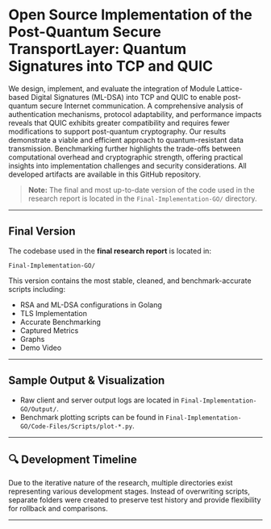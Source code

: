 # Open Source Implementation of the Post-Quantum Secure TransportLayer: Quantum Signatures into TCP and QUIC

We design, implement, and evaluate the integration of Module Lattice-based Digital Signatures (ML-DSA) into TCP and QUIC to enable post-quantum secure Internet communication. A comprehensive analysis of authentication mechanisms, protocol adaptability, and performance impacts reveals that QUIC exhibits greater compatibility and requires fewer modifications to support post-quantum cryptography. Our results demonstrate a viable and efficient approach to quantum-resistant data transmission. Benchmarking further highlights the trade-offs between computational overhead and cryptographic strength, offering practical insights into implementation challenges and security considerations. All developed artifacts are available in this GitHub repository.

> **Note:** The final and most up-to-date version of the code used in the research report is located in the `Final-Implementation-GO/` directory.

---

## Final Version

The codebase used in the **final research report** is located in:

`Final-Implementation-GO/`

This version contains the most stable, cleaned, and benchmark-accurate scripts including:
- RSA and ML-DSA configurations in Golang
- TLS Implementation
- Accurate Benchmarking
- Captured Metrics
- Graphs
- Demo Video

---

## Sample Output & Visualization

- Raw client and server output logs are located in `Final-Implementation-GO/Output/`.
- Benchmark plotting scripts can be found in `Final-Implementation-GO/Code-Files/Scripts/plot-*.py`.

---

## 🔍 Development Timeline

Due to the iterative nature of the research, multiple directories exist representing various development stages. Instead of overwriting scripts, separate folders were created to preserve test history and provide flexibility for rollback and comparisons.

---

